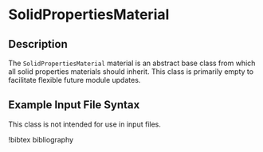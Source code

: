 # SolidPropertiesMaterial

## Description

The `SolidPropertiesMaterial` material is an abstract base class
from which all solid properties materials should inherit.
This class is primarily empty to facilitate flexible future module updates.

## Example Input File Syntax

This class is not intended for use in input files.

!bibtex bibliography

